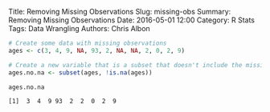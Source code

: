 Title: Removing Missing Observations
Slug: missing-obs
Summary: Removing Missing Observations
Date: 2016-05-01 12:00
Category: R Stats
Tags: Data Wrangling
Authors: Chris Albon




```R
# Create some data with missing observations
ages <- c(3, 4, 9, NA, 93, 2, NA, NA, 2, 0, 2, 9)
```


```R
# Create a new variable that is a subset that doesn't include the missing observations
ages.no.na <- subset(ages, !is.na(ages))
```


```R
ages.no.na
```




    [1]  3  4  9 93  2  2  0  2  9
